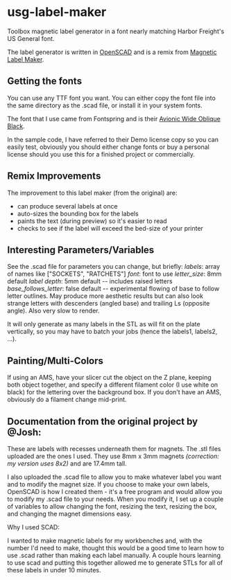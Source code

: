 # usg-label-maker

Toolbox magnetic label generator in a font nearly matching Harbor
Freight's US General font.

The label generator is written in [OpenSCAD](https://openscad.org)
and is a remix from [Magnetic Label
Maker](https://www.printables.com/model/167349-magnetic-label-maker-scad).

## Getting the fonts

You can use any TTF font you want. You can either copy the font
file into the same directory as the .scad file, or install it in
your system fonts.

The font that I use came from Fontspring and is their [Avionic Wide
Oblique Black](https://www.fontspring.com/fonts/grype-type/avionic).

In the sample code, I have referred to their Demo license copy so
you can easily test, obviously you should either change fonts or
buy a personal license should you use this for a finished project
or commercially.

## Remix Improvements

The improvement to this label maker (from the original) are:

* can produce several labels at once
* auto-sizes the bounding box for the labels
* paints the text (during preview) so it's easier to read
* checks to see if the label will exceed the bed-size of your printer

## Interesting Parameters/Variables

See the .scad file for parameters you can change, but briefly:
  *labels*: array of names like ["SOCKETS", "RATCHETS"]
  *font*:  font to use
  *letter_size*: 8mm default
  *label depth*: 5mm default -- includes raised letters
  *base_follows_letter*: false default -- experimental
    flowing of base to follow letter outlines.
    May produce more aesthetic results but can also look
    strange letters with descenders (angled base) and trailing Ls
    (opposite angle). Also very slow to render.

It will only generate as many labels in the STL as will fit on the
plate vertically, so you may have to batch your jobs (hence the
labels1, labels2, ...).

## Painting/Multi-Colors

If using an AMS, have your slicer cut the object on the Z plane,
keeping both object together, and specify a different filament color
(I use white on black) for the lettering over the background box.
If you don't have an AMS, obviously do a filament change mid-print.

## Documentation from the original project by @Josh:

These are labels with recesses underneath them for magnets. The
.stl files uploaded are the ones I used. They use 8mm x 3mm magnets
*(correction: my version uses 8x2)* and are 17.4mm tall.

I also uploaded the .scad file to allow you to make whatever label
you want and to modify the magnet size. If you choose to make your
own labels, OpenSCAD is how I created them - it's a free program
and would allow you to modify my .scad file to your needs. When you
modify it, I set up a couple of variables to allow changing the
font, resizing the text, resizing the box, and changing the magnet
dimensions easy.

Why I used SCAD:

I wanted to make magnetic labels for my workbenches and, with the
number I'd need to make, thought this would be a good time to learn
how to use .scad rather than making each label manually. A couple
hours learning to use scad and putting this together allowed me to
generate STLs for all of these labels in under 10 minutes.
